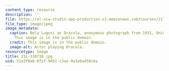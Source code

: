 ```yaml
---
content_type: resource
description: ''
file: https://ol-ocw-studio-app-production.s3.amazonaws.com/courses/21l-310-bestsellers-out-for-the-count-fall-2018/51a3f0ab6faf9451c3ae9a3a0ad58c6a_21L-310f18.jpg
file_type: image/jpeg
image_metadata:
  caption: Bela Lugosi as Dracula, anonymous photograph from 1931, Universal Studios.
    This image is in the public domain.
  credit: This image is in the public domain.
  image-alt: Actor playing Dracula.
resourcetype: Image
title: 21L-310f18.jpg
uid: 51a3f0ab-6faf-9451-c3ae-9a3a0ad58c6a
---
```

